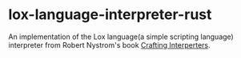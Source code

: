 # lox-language-interpreter-rust
An implementation of the Lox language(a simple scripting language) interpreter from Robert Nystrom's book [Crafting Interperters](https://actix.rs/). 
